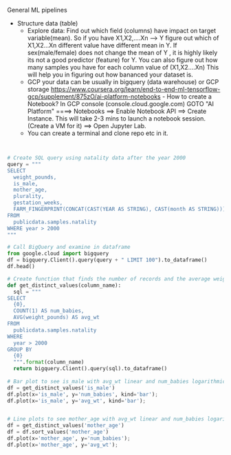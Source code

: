 General ML pipelines

- Structure data (table)
    - Explore data: Find out which field (columns) have impact on target variable(mean). So if you have X1,X2,....Xn --> Y figure out which of X1,X2...Xn different value have different mean in Y. If sex(male/female) does not change the mean of Y , it is highly likely its not a good predictor (feature) for Y. You can also figure out how many samples you have for each column value of (X1,X2....Xn) This will help you in figuring out how bananced your dataset is.
    - GCP your data can be usually in bigquery (data warehouse) or GCP storage https://www.coursera.org/learn/end-to-end-ml-tensorflow-gcp/supplement/875zO/ai-platform-notebooks       - How to create a Notebook? In GCP console (console.cloud.google.com) GOTO "AI Platform" ====> Notebooks ==> Enable Notebook API ==> Create Instance. This will take 2-3 mins to launch a notebook session.(Create a VM for it) ==> Open Jupyter Lab.
    - You can create a terminal and clone repo etc in it.

```python


# Create SQL query using natality data after the year 2000
query = """
SELECT
  weight_pounds,
  is_male,
  mother_age,
  plurality,
  gestation_weeks,
  FARM_FINGERPRINT(CONCAT(CAST(YEAR AS STRING), CAST(month AS STRING))) AS hashmonth
FROM
  publicdata.samples.natality
WHERE year > 2000
"""

# Call BigQuery and examine in dataframe
from google.cloud import bigquery
df = bigquery.Client().query(query + " LIMIT 100").to_dataframe()
df.head()

# Create function that finds the number of records and the average weight for each value of the chosen column
def get_distinct_values(column_name):
  sql = """
SELECT
  {0},
  COUNT(1) AS num_babies,
  AVG(weight_pounds) AS avg_wt
FROM
  publicdata.samples.natality
WHERE
  year > 2000
GROUP BY
  {0}
  """.format(column_name)
  return bigquery.Client().query(sql).to_dataframe()
  
# Bar plot to see is_male with avg_wt linear and num_babies logarithmic
df = get_distinct_values('is_male')
df.plot(x='is_male', y='num_babies', kind='bar');
df.plot(x='is_male', y='avg_wt', kind='bar');


# Line plots to see mother_age with avg_wt linear and num_babies logarithmic
df = get_distinct_values('mother_age')
df = df.sort_values('mother_age')
df.plot(x='mother_age', y='num_babies');
df.plot(x='mother_age', y='avg_wt');
```

